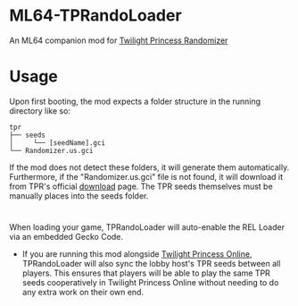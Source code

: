 # ML64-TPRandoLoader
 An ML64 companion mod for [Twilight Princess Randomizer](https://tprandomizer.com/)

 # Usage
 Upon first booting, the mod expects a folder structure in the running directory like so: 

 ```
tpr
├── seeds
│     └── [seedName].gci
└── Randomizer.us.gci
 ```
 
 If the mod does not detect these folders, it will generate them automatically. Furthermore, if the "Randomizer.us.gci" file is not found, it will download it from TPR's official [download](https://tprandomizer.com/downloads/) page. The TPR seeds themselves must be manually places into the seeds folder.

#
 When loading your game, TPRandoLoader will auto-enable the REL Loader via an embedded Gecko Code. 
 - If you are running this mod alongside [Twilight Princess Online](https://github.com/hylian-modding/TwilightPrincessOnline), TPRandoLoader will also sync the lobby host's TPR seeds between all players. This ensures that players will be able to play the same TPR seeds cooperatively in Twilight Princess Online without needing to do any extra work on their own end.